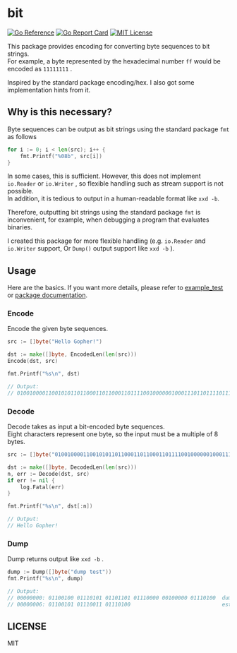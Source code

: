 # bit
[![Go Reference](https://pkg.go.dev/badge/github.com/convto/bit.svg)](https://pkg.go.dev/github.com/convto/bit) [![Go Report Card](https://goreportcard.com/badge/github.com/convto/bit)](https://goreportcard.com/report/github.com/convto/bit) [![MIT License](http://img.shields.io/badge/license-MIT-blue.svg)](LICENSE)

This package provides encoding for converting byte sequences to bit strings.  
For example, a byte represented by the hexadecimal number `ff` would be encoded as `11111111` .

Inspired by the standard package encoding/hex. I also got some implementation hints from it.

## Why is this necessary?
Byte sequences can be output as bit strings using the standard package `fmt` as follows

```go
for i := 0; i < len(src); i++ {
    fmt.Printf("%08b", src[i])
}
```

In some cases, this is sufficient. However, this does not implement `io.Reader` or `io.Writer` , so flexible handling such as stream support is not possible.  
In addition, it is tedious to output in a human-readable format like `xxd -b`.

Therefore, outputting bit strings using the standard package `fmt` is inconvenient, for example, when debugging a program that evaluates binaries.

I created this package for more flexible handling (e.g. `io.Reader` and `io.Writer` support, Or `Dump()` output support like `xxd -b` ).

## Usage

Here are the basics. If you want more details, please refer to [example_test](./bit_example_test.go) or [package documentation](https://pkg.go.dev/github.com/convto/bit).

### Encode

Encode the given byte sequences.

```go
src := []byte("Hello Gopher!")

dst := make([]byte, EncodedLen(len(src)))
Encode(dst, src)

fmt.Printf("%s\n", dst)

// Output:
// 01001000011001010110110001101100011011110010000001000111011011110111000001101000011001010111001000100001
```

### Decode

Decode takes as input a bit-encoded byte sequences.  
Eight characters represent one byte, so the input must be a multiple of 8 bytes.

```go
src := []byte("01001000011001010110110001101100011011110010000001000111011011110111000001101000011001010111001000100001")

dst := make([]byte, DecodedLen(len(src)))
n, err := Decode(dst, src)
if err != nil {
	log.Fatal(err)
}

fmt.Printf("%s\n", dst[:n])

// Output:
// Hello Gopher!
```

### Dump

Dump returns output like `xxd -b` .

```go
dump := Dump([]byte("dump test"))
fmt.Printf("%s\n", dump)

// Output:
// 00000000: 01100100 01110101 01101101 01110000 00100000 01110100  dump t
// 00000006: 01100101 01110011 01110100                             est
```

## LICENSE
MIT
